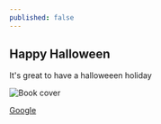 ```yaml
---
published: false
---
```

## Happy Halloween

It's great to have a halloweeen holiday

![Book cover]({{site.baseurl}}/_posts/bluebookcover.png)

[Google](http://www.google.com)






